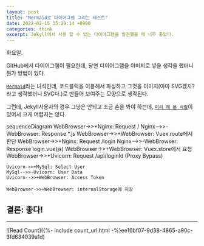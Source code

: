 ```yaml
---
layout: post
title: "Mermaid로 다이어그램 그리는 테스트"
date: 2022-02-15 15:29:14 +0900
categories: think
excerpt: Jekyll에서 사용 할 수 있는 다이어그램을 발견했을 때 너무 좋았다.
---
```


화요일.

GitHub에서 다이어그램이 필요한데, 당연 디이어그램을 이미지로 넣을 생각을 했더니 뭔가 방법이 있다.

[`Mermaid`][mermain-intro]라는 녀석인데, 코드블럭을 이용해서 파싱하고 그것을 이미지(아마 SVG겠지? 라고 생각했더니 SVG다.)로 만들어 보여주는 모양으로 생각된다.

그런데, Jekyll사용자의 경우 그냥은 안되고 조금 손을 봐야 하는데, [`미리 해 본 사람`][jekyll-mermaid]이 있어서 크게 어렵지는 않다.

<div class="mermaid"> 
sequenceDiagram
    WebBrowser->>+Nginx: Request /
    Nginx-->>-WebBrowser: Response *.js
    WebBrowser->>+WebBrowser: Vuex.route에서 판단
    WebBrowser->>+Nginx: Request /login
    Nginx-->>-WebBrowser: Response login.vue(js)
    WebBrowser->>+WebBrowser: Vuex.store에서 요청
    WebBrowser->>+Uvicorn: Request /api/loginId (Proxy Bypass)

    Uvicorn->>+MySql: Select User
    MySql-->>-Uvicorn: User Data
    Uvicorn-->>+WebBrowser: Access Token

    WebBrowser->>+WebBrowser: internalStorage에 저장

</div>

## 결론: 좋다!

---

![Read Count]({%- include count_url.html -%}ee16bf07-9d38-4865-a90c-3fd634039a1d)

[mermain-intro]: https://github.blog/2022-02-14-include-diagrams-markdown-files-mermaid/?fbclid=IwAR3JaO3gd4GkgTb2PfJax2YBKs-2a8J-V0GcTyzfO6ixavf_NpWimZ7DwiI
[jekyll-mermaid]: https://frhyme.github.io/mermaid/Embedding_mermaid_in_github_page/
